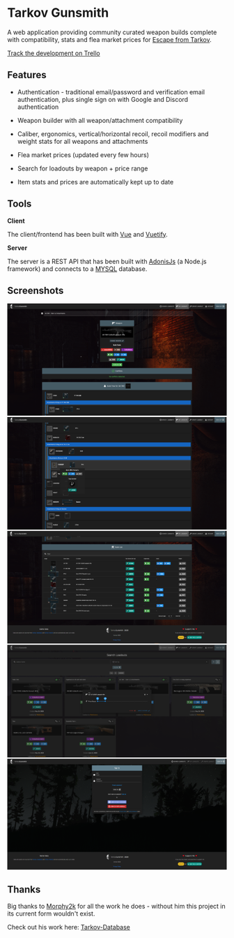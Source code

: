 # Tarkov Gunsmith 
A web application providing community curated weapon builds complete with compatibility, stats and flea market prices for [Escape from Tarkov](https://www.escapefromtarkov.com/).

[Track the development on Trello](https://trello.com/b/e82gBsJD/tarkov-gunsmith)

## Features
* Authentication - traditional email/password and verification email authentication, plus single sign on with Google and Discord authentication

* Weapon builder with all weapon/attachment compatibility

* Caliber, ergonomics, vertical/horizontal recoil, recoil modifiers and weight stats for all weapons and attachments

* Flea market prices (updated every few hours)

* Search for loadouts by weapon + price range

* Item stats and prices are automatically kept up to date

## Tools
**Client**

The client/frontend has been built with [Vue](https://vuejs.org/) and [Vuetify](https://vuetifyjs.com/).

**Server**

The server is a REST API that has been built with [AdonisJs](https://adonisjs.com/) (a Node.js framework) and connects to a [MYSQL](https://www.mysql.com/) database.

## Screenshots
![Weapon builder](/Screenshots/weapon-builder.PNG)
![Hover items for info](/Screenshots/hover-item.PNG)
![Components summary](/Screenshots/components-summary.PNG)
![Search for loadouts](/Screenshots/search-loadouts.PNG)
![Sign In (ft. Discord and Google auth)](/Screenshots/sign-in.PNG)

## Thanks

Big thanks to [Morphy2k](https://www.reddit.com/user/Morphy2k) for all the work he does - without him this project in its current form wouldn't exist. 

Check out his work here: [Tarkov-Database](https://tarkov-database.com/)
